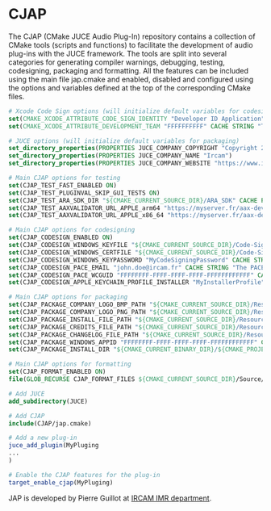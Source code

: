 # CJAP 

The CJAP (CMake JUCE Audio Plug-In) repository contains a collection of CMake tools (scripts and functions) to facilitate the development of audio plug-ins with the JUCE framework. The tools are split into several categories for generating compiler warnings, debugging, testing, codesigning, packaging and formatting. All the features can be included using the main file jap.cmake and enabled, disabled and configured using the options and variables defined at the top of the corresponding CMake files.

```cmake
# Xcode Code Sign options (will initialize default variables for codesigning)
set(CMAKE_XCODE_ATTRIBUTE_CODE_SIGN_IDENTITY "Developer ID Application" CACHE STRING "The Apple code sign identity")
set(CMAKE_XCODE_ATTRIBUTE_DEVELOPMENT_TEAM "FFFFFFFFFF" CACHE STRING "The Apple development team identifier")

# JUCE options (will initialize default variables for packaging)
set_directory_properties(PROPERTIES JUCE_COMPANY_COPYRIGHT "Copyright 2024 Ircam. All rights reserved")
set_directory_properties(PROPERTIES JUCE_COMPANY_NAME "Ircam")
set_directory_properties(PROPERTIES JUCE_COMPANY_WEBSITE "https://www.ircam.fr/")

# Main CJAP options for testing
set(CJAP_TEST_FAST_ENABLED ON)
set(CJAP_TEST_PLUGINVAL_SKIP_GUI_TESTS ON)
set(CJAP_TEST_ARA_SDK_DIR "${CMAKE_CURRENT_SOURCE_DIR}/ARA_SDK" CACHE PATH "The path where the ARA SDK is located")
set(CJAP_TEST_AAXVALIDATOR_URL_APPLE_arm64 "https://myserver.fr/aax-developer-tools-mac-arm64.tar.gz" CACHE PATH "The URL of the AAX validator for Apple arm64")
set(CJAP_TEST_AAXVALIDATOR_URL_APPLE_x86_64 "https://myserver.fr/aax-developer-tools-mac-x86_64.tar.gz" CACHE PATH "The URL of the AAX validator for Apple x86_64")

# Main CJAP options for codesigning
set(CJAP_CODESIGN_ENABLED ON)
set(CJAP_CODESIGN_WINDOWS_KEYFILE "${CMAKE_CURRENT_SOURCE_DIR}/Code-Signing-Certificate.p12" CACHE PATH "The Windows (.p12) certificate file")
set(CJAP_CODESIGN_WINDOWS_CERTFILE "${CMAKE_CURRENT_SOURCE_DIR}/Code-Signing-Certificate.pfx" CACHE PATH "The Windows (.pfx) certificate file")
set(CJAP_CODESIGN_WINDOWS_KEYPASSWORD "MyCodeSigningPassword" CACHE STRING "The password of the Windows(.p12) certificate file")
set(CJAP_CODESIGN_PACE_EMAIL "john.doe@ircam.fr" CACHE STRING "The PACE developer email")
set(CJAP_CODESIGN_PACE_WCGUID "FFFFFFFF-FFFF-FFFF-FFFF-FFFFFFFFFFFF" CACHE STRING "The PACE GUID")
set(CJAP_CODESIGN_APPLE_KEYCHAIN_PROFILE_INSTALLER "MyInstallerProfile" CACHE STRING "The Apple keychain profile for installer")

# Main CJAP options for packaging
set(CJAP_PACKAGE_COMPANY_LOGO_BMP_PATH "${CMAKE_CURRENT_SOURCE_DIR}/Resource/Ircam.bmp" CACHE PATH "The path to the company logo bmp file")
set(CJAP_PACKAGE_COMPANY_LOGO_PNG_PATH "${CMAKE_CURRENT_SOURCE_DIR}/Resource/Ircam.png" CACHE PATH "The path to the company logo bmp file")
set(CJAP_PACKAGE_INSTALL_FILE_PATH "${CMAKE_CURRENT_SOURCE_DIR}/Resource/Install.txt" CACHE PATH "The path to the install text file")
set(CJAP_PACKAGE_CREDITS_FILE_PATH "${CMAKE_CURRENT_SOURCE_DIR}/Resource/Credits.txt" CACHE PATH "The path to the credits text file")
set(CJAP_PACKAGE_CHANGELOG_FILE_PATH "${CMAKE_CURRENT_SOURCE_DIR}/Resource/ChangeLog.txt" CACHE PATH "The path to the change log text file")
set(CJAP_PACKAGE_WINDOWS_APPID "FFFFFFFF-FFFF-FFFF-FFFF-FFFFFFFFFFFF" CACHE STRING "The PACE GUID")
set(CJAP_PACKAGE_INSTALL_DIR "${CMAKE_CURRENT_BINARY_DIR}/${CMAKE_PROJECT_NAME}" CACHE STRING "The directory where the installation program will be created")

# Main CJAP options for formatting
set(CJAP_FORMAT_ENABLED ON)
file(GLOB_RECURSE CJAP_FORMAT_FILES ${CMAKE_CURRENT_SOURCE_DIR}/Source/*.cpp ${CMAKE_CURRENT_SOURCE_DIR}/Source/*.h)

# Add JUCE
add_subdirectory(JUCE)

# Add CJAP
include(CJAP/jap.cmake)

# Add a new plug-in
juce_add_plugin(MyPluging
...
)

# Enable the CJAP features for the plug-in
target_enable_cjap(MyPluging)
```

JAP is developed by Pierre Guillot at [IRCAM IMR department](https://www.ircam.fr/). 
